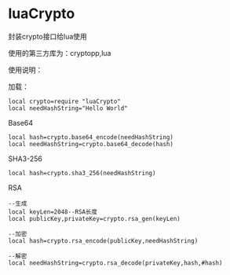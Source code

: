 # luaCrypto
封装crypto接口给lua使用

使用的第三方库为：cryptopp,lua

使用说明：

加载：
```
local crypto=require "luaCrypto"
local needHashString="Hello World"
```

Base64
```
local hash=crypto.base64_encode(needHashString)
local needHashString=crypto.base64_decode(hash)
```

SHA3-256
```
local hash=crypto.sha3_256(needHashString)
```

RSA
```
--生成
local keyLen=2048--RSA长度
local publicKey,privateKey=crypto.rsa_gen(keyLen)

--加密
local hash=crypto.rsa_encode(publicKey,needHashString)

--解密
local needHashString=crypto.rsa_decode(privateKey,hash,#hash)
```